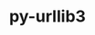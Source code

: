 ---
title: "py-urllib3"
layout: cache
categories: [package, develop-2023-12-03]
meta: {"versions": ["2.1.0"], "compilers": ["apple-clang@=15.0.0", "cce@=15.0.1", "gcc@=11.1.0", "gcc@=11.3.0", "gcc@=11.4.0", "gcc@=7.3.1", "gcc@=9.4.0", "oneapi@=2023.2.0"], "oss": ["amzn2", "rhel8", "ubuntu20.04", "ubuntu22.04", "ventura"], "platforms": ["darwin", "linux"], "targets": ["aarch64", "neoverse_n1", "neoverse_v1", "ppc64le", "x86_64_v3", "zen4"], "stacks": ["aws-isc", "aws-isc-aarch64", "data-vis-sdk", "e4s", "e4s-cray-rhel", "e4s-neoverse_v1", "e4s-oneapi", "e4s-power", "ml-darwin-aarch64-mps", "ml-linux-x86_64-cpu", "ml-linux-x86_64-cuda", "ml-linux-x86_64-rocm", "root"], "num_specs": 21, "num_specs_by_stack": {"ml-darwin-aarch64-mps": 2, "root": 21, "aws-isc-aarch64": 2, "aws-isc": 1, "e4s-cray-rhel": 1, "e4s-neoverse_v1": 2, "e4s-power": 2, "data-vis-sdk": 2, "e4s": 3, "e4s-oneapi": 3, "ml-linux-x86_64-cuda": 3, "ml-linux-x86_64-cpu": 3, "ml-linux-x86_64-rocm": 3}}
spec_details: [{"hash": "an2qdcdpwz3w3lrqkn5tdkvwyr5bgd7z", "compiler": "apple-clang@=15.0.0", "versions": ["2.1.0"], "os": "ventura", "platform": "darwin", "target": "aarch64", "variants": ["~brotli", "build_system=python_pip", "~socks"], "stacks": ["ml-darwin-aarch64-mps", "root"], "size": "-", "tarball": "https://binaries.spack.io/develop-2023-12-03/build_cache/darwin-ventura-aarch64/apple-clang-15.0.0/py-urllib3-2.1.0/darwin-ventura-aarch64-apple-clang-15.0.0-py-urllib3-2.1.0-an2qdcdpwz3w3lrqkn5tdkvwyr5bgd7z.spack"}, {"hash": "4md464wzos4pvzb2dohddhvencq7bkzt", "compiler": "apple-clang@=15.0.0", "versions": ["2.1.0"], "os": "ventura", "platform": "darwin", "target": "aarch64", "variants": ["~brotli", "build_system=python_pip", "~socks"], "stacks": ["ml-darwin-aarch64-mps", "root"], "size": "-", "tarball": "https://binaries.spack.io/develop-2023-12-03/build_cache/darwin-ventura-aarch64/apple-clang-15.0.0/py-urllib3-2.1.0/darwin-ventura-aarch64-apple-clang-15.0.0-py-urllib3-2.1.0-4md464wzos4pvzb2dohddhvencq7bkzt.spack"}, {"hash": "jhvhbsg3nzvwj7ds4eerlnruegw74dt6", "compiler": "gcc@=7.3.1", "versions": ["2.1.0"], "os": "amzn2", "platform": "linux", "target": "aarch64", "variants": ["~brotli", "build_system=python_pip", "~socks"], "stacks": ["root", "aws-isc-aarch64"], "size": "-", "tarball": "https://binaries.spack.io/develop-2023-12-03/build_cache/linux-amzn2-aarch64/gcc-7.3.1/py-urllib3-2.1.0/linux-amzn2-aarch64-gcc-7.3.1-py-urllib3-2.1.0-jhvhbsg3nzvwj7ds4eerlnruegw74dt6.spack"}, {"hash": "dpjnpnxzcwfo4g3zy6u3ao765hkpe4lj", "compiler": "gcc@=7.3.1", "versions": ["2.1.0"], "os": "amzn2", "platform": "linux", "target": "neoverse_n1", "variants": ["~brotli", "build_system=python_pip", "~socks"], "stacks": ["root", "aws-isc-aarch64"], "size": "-", "tarball": "https://binaries.spack.io/develop-2023-12-03/build_cache/linux-amzn2-neoverse_n1/gcc-7.3.1/py-urllib3-2.1.0/linux-amzn2-neoverse_n1-gcc-7.3.1-py-urllib3-2.1.0-dpjnpnxzcwfo4g3zy6u3ao765hkpe4lj.spack"}, {"hash": "dqlkndxp7z75i5ar7munhyhfx4l7qt3i", "compiler": "gcc@=7.3.1", "versions": ["2.1.0"], "os": "amzn2", "platform": "linux", "target": "x86_64_v3", "variants": ["~brotli", "build_system=python_pip", "~socks"], "stacks": ["root", "aws-isc"], "size": "-", "tarball": "https://binaries.spack.io/develop-2023-12-03/build_cache/linux-amzn2-x86_64_v3/gcc-7.3.1/py-urllib3-2.1.0/linux-amzn2-x86_64_v3-gcc-7.3.1-py-urllib3-2.1.0-dqlkndxp7z75i5ar7munhyhfx4l7qt3i.spack"}, {"hash": "k4h5omvakgq5jqlysazvrla74t2rr4xn", "compiler": "cce@=15.0.1", "versions": ["2.1.0"], "os": "rhel8", "platform": "linux", "target": "zen4", "variants": ["~brotli", "build_system=python_pip", "~socks"], "stacks": ["e4s-cray-rhel", "root"], "size": "-", "tarball": "https://binaries.spack.io/develop-2023-12-03/build_cache/linux-rhel8-zen4/cce-15.0.1/py-urllib3-2.1.0/linux-rhel8-zen4-cce-15.0.1-py-urllib3-2.1.0-k4h5omvakgq5jqlysazvrla74t2rr4xn.spack"}, {"hash": "yugy2g6s63uaroupcen2u565fk46kp4d", "compiler": "gcc@=11.4.0", "versions": ["2.1.0"], "os": "ubuntu20.04", "platform": "linux", "target": "neoverse_v1", "variants": ["~brotli", "build_system=python_pip", "~socks"], "stacks": ["e4s-neoverse_v1", "root"], "size": "-", "tarball": "https://binaries.spack.io/develop-2023-12-03/build_cache/linux-ubuntu20.04-neoverse_v1/gcc-11.4.0/py-urllib3-2.1.0/linux-ubuntu20.04-neoverse_v1-gcc-11.4.0-py-urllib3-2.1.0-yugy2g6s63uaroupcen2u565fk46kp4d.spack"}, {"hash": "j4abq5pnxxrh6u566vyypatcurg3zml7", "compiler": "gcc@=11.4.0", "versions": ["2.1.0"], "os": "ubuntu20.04", "platform": "linux", "target": "neoverse_v1", "variants": ["~brotli", "build_system=python_pip", "~socks"], "stacks": ["e4s-neoverse_v1", "root"], "size": "-", "tarball": "https://binaries.spack.io/develop-2023-12-03/build_cache/linux-ubuntu20.04-neoverse_v1/gcc-11.4.0/py-urllib3-2.1.0/linux-ubuntu20.04-neoverse_v1-gcc-11.4.0-py-urllib3-2.1.0-j4abq5pnxxrh6u566vyypatcurg3zml7.spack"}, {"hash": "jh2nka2dyytu6s73evunbbamn4ze7hjn", "compiler": "gcc@=9.4.0", "versions": ["2.1.0"], "os": "ubuntu20.04", "platform": "linux", "target": "ppc64le", "variants": ["~brotli", "build_system=python_pip", "~socks"], "stacks": ["e4s-power", "root"], "size": "-", "tarball": "https://binaries.spack.io/develop-2023-12-03/build_cache/linux-ubuntu20.04-ppc64le/gcc-9.4.0/py-urllib3-2.1.0/linux-ubuntu20.04-ppc64le-gcc-9.4.0-py-urllib3-2.1.0-jh2nka2dyytu6s73evunbbamn4ze7hjn.spack"}, {"hash": "nr34ibv73wjarmez766s2v3keusk4piz", "compiler": "gcc@=9.4.0", "versions": ["2.1.0"], "os": "ubuntu20.04", "platform": "linux", "target": "ppc64le", "variants": ["~brotli", "build_system=python_pip", "~socks"], "stacks": ["e4s-power", "root"], "size": "-", "tarball": "https://binaries.spack.io/develop-2023-12-03/build_cache/linux-ubuntu20.04-ppc64le/gcc-9.4.0/py-urllib3-2.1.0/linux-ubuntu20.04-ppc64le-gcc-9.4.0-py-urllib3-2.1.0-nr34ibv73wjarmez766s2v3keusk4piz.spack"}, {"hash": "uvxtbm66z5n3quskvpvtjbddi4yqwror", "compiler": "gcc@=11.1.0", "versions": ["2.1.0"], "os": "ubuntu20.04", "platform": "linux", "target": "x86_64_v3", "variants": ["~brotli", "build_system=python_pip", "~socks"], "stacks": ["data-vis-sdk", "root"], "size": "-", "tarball": "https://binaries.spack.io/develop-2023-12-03/build_cache/linux-ubuntu20.04-x86_64_v3/gcc-11.1.0/py-urllib3-2.1.0/linux-ubuntu20.04-x86_64_v3-gcc-11.1.0-py-urllib3-2.1.0-uvxtbm66z5n3quskvpvtjbddi4yqwror.spack"}, {"hash": "wyb4sqfgcg7h3fmggx7upxfofojvgfca", "compiler": "gcc@=11.1.0", "versions": ["2.1.0"], "os": "ubuntu20.04", "platform": "linux", "target": "x86_64_v3", "variants": ["~brotli", "build_system=python_pip", "~socks"], "stacks": ["data-vis-sdk", "root"], "size": "-", "tarball": "https://binaries.spack.io/develop-2023-12-03/build_cache/linux-ubuntu20.04-x86_64_v3/gcc-11.1.0/py-urllib3-2.1.0/linux-ubuntu20.04-x86_64_v3-gcc-11.1.0-py-urllib3-2.1.0-wyb4sqfgcg7h3fmggx7upxfofojvgfca.spack"}, {"hash": "ivn6et57f43z6xatshsz4utxa7hdebec", "compiler": "gcc@=11.4.0", "versions": ["2.1.0"], "os": "ubuntu20.04", "platform": "linux", "target": "x86_64_v3", "variants": ["~brotli", "build_system=python_pip", "~socks"], "stacks": ["e4s", "root"], "size": "-", "tarball": "https://binaries.spack.io/develop-2023-12-03/build_cache/linux-ubuntu20.04-x86_64_v3/gcc-11.4.0/py-urllib3-2.1.0/linux-ubuntu20.04-x86_64_v3-gcc-11.4.0-py-urllib3-2.1.0-ivn6et57f43z6xatshsz4utxa7hdebec.spack"}, {"hash": "zdh4fyldjn7peoj45k54dv2z6nybuhrt", "compiler": "gcc@=11.4.0", "versions": ["2.1.0"], "os": "ubuntu20.04", "platform": "linux", "target": "x86_64_v3", "variants": ["~brotli", "build_system=python_pip", "~socks"], "stacks": ["e4s", "root"], "size": "-", "tarball": "https://binaries.spack.io/develop-2023-12-03/build_cache/linux-ubuntu20.04-x86_64_v3/gcc-11.4.0/py-urllib3-2.1.0/linux-ubuntu20.04-x86_64_v3-gcc-11.4.0-py-urllib3-2.1.0-zdh4fyldjn7peoj45k54dv2z6nybuhrt.spack"}, {"hash": "ka3qg32e6qj6bulrunkboyy6os6tzli3", "compiler": "gcc@=11.4.0", "versions": ["2.1.0"], "os": "ubuntu20.04", "platform": "linux", "target": "x86_64_v3", "variants": ["~brotli", "build_system=python_pip", "~socks"], "stacks": ["e4s", "root"], "size": "-", "tarball": "https://binaries.spack.io/develop-2023-12-03/build_cache/linux-ubuntu20.04-x86_64_v3/gcc-11.4.0/py-urllib3-2.1.0/linux-ubuntu20.04-x86_64_v3-gcc-11.4.0-py-urllib3-2.1.0-ka3qg32e6qj6bulrunkboyy6os6tzli3.spack"}, {"hash": "m5dtg3o4t7jhnu5nb2cjsfu22fl4faak", "compiler": "oneapi@=2023.2.0", "versions": ["2.1.0"], "os": "ubuntu20.04", "platform": "linux", "target": "x86_64_v3", "variants": ["~brotli", "build_system=python_pip", "~socks"], "stacks": ["e4s-oneapi", "root"], "size": "-", "tarball": "https://binaries.spack.io/develop-2023-12-03/build_cache/linux-ubuntu20.04-x86_64_v3/oneapi-2023.2.0/py-urllib3-2.1.0/linux-ubuntu20.04-x86_64_v3-oneapi-2023.2.0-py-urllib3-2.1.0-m5dtg3o4t7jhnu5nb2cjsfu22fl4faak.spack"}, {"hash": "jkfnsdd3uwm623xytzf5lfq2zg57xa36", "compiler": "oneapi@=2023.2.0", "versions": ["2.1.0"], "os": "ubuntu20.04", "platform": "linux", "target": "x86_64_v3", "variants": ["~brotli", "build_system=python_pip", "~socks"], "stacks": ["e4s-oneapi", "root"], "size": "-", "tarball": "https://binaries.spack.io/develop-2023-12-03/build_cache/linux-ubuntu20.04-x86_64_v3/oneapi-2023.2.0/py-urllib3-2.1.0/linux-ubuntu20.04-x86_64_v3-oneapi-2023.2.0-py-urllib3-2.1.0-jkfnsdd3uwm623xytzf5lfq2zg57xa36.spack"}, {"hash": "faizazy6luxip6n6jqk3jy24ctgb76pm", "compiler": "oneapi@=2023.2.0", "versions": ["2.1.0"], "os": "ubuntu20.04", "platform": "linux", "target": "x86_64_v3", "variants": ["~brotli", "build_system=python_pip", "~socks"], "stacks": ["e4s-oneapi", "root"], "size": "-", "tarball": "https://binaries.spack.io/develop-2023-12-03/build_cache/linux-ubuntu20.04-x86_64_v3/oneapi-2023.2.0/py-urllib3-2.1.0/linux-ubuntu20.04-x86_64_v3-oneapi-2023.2.0-py-urllib3-2.1.0-faizazy6luxip6n6jqk3jy24ctgb76pm.spack"}, {"hash": "qeprnw2eex4nf4bpbuic3jsagrvtpvyi", "compiler": "gcc@=11.3.0", "versions": ["2.1.0"], "os": "ubuntu22.04", "platform": "linux", "target": "x86_64_v3", "variants": ["~brotli", "build_system=python_pip", "~socks"], "stacks": ["ml-linux-x86_64-cuda", "ml-linux-x86_64-cpu", "root", "ml-linux-x86_64-rocm"], "size": "-", "tarball": "https://binaries.spack.io/develop-2023-12-03/build_cache/linux-ubuntu22.04-x86_64_v3/gcc-11.3.0/py-urllib3-2.1.0/linux-ubuntu22.04-x86_64_v3-gcc-11.3.0-py-urllib3-2.1.0-qeprnw2eex4nf4bpbuic3jsagrvtpvyi.spack"}, {"hash": "piha7ds6njml7u5dqrbvws3tn6he6wvg", "compiler": "gcc@=11.3.0", "versions": ["2.1.0"], "os": "ubuntu22.04", "platform": "linux", "target": "x86_64_v3", "variants": ["~brotli", "build_system=python_pip", "~socks"], "stacks": ["ml-linux-x86_64-cuda", "ml-linux-x86_64-cpu", "root", "ml-linux-x86_64-rocm"], "size": "-", "tarball": "https://binaries.spack.io/develop-2023-12-03/build_cache/linux-ubuntu22.04-x86_64_v3/gcc-11.3.0/py-urllib3-2.1.0/linux-ubuntu22.04-x86_64_v3-gcc-11.3.0-py-urllib3-2.1.0-piha7ds6njml7u5dqrbvws3tn6he6wvg.spack"}, {"hash": "3vjoj5hg7ddrxvpb2rjvbb76ihsbojqq", "compiler": "gcc@=11.3.0", "versions": ["2.1.0"], "os": "ubuntu22.04", "platform": "linux", "target": "x86_64_v3", "variants": ["~brotli", "build_system=python_pip", "~socks"], "stacks": ["ml-linux-x86_64-cuda", "ml-linux-x86_64-cpu", "root", "ml-linux-x86_64-rocm"], "size": "-", "tarball": "https://binaries.spack.io/develop-2023-12-03/build_cache/linux-ubuntu22.04-x86_64_v3/gcc-11.3.0/py-urllib3-2.1.0/linux-ubuntu22.04-x86_64_v3-gcc-11.3.0-py-urllib3-2.1.0-3vjoj5hg7ddrxvpb2rjvbb76ihsbojqq.spack"}]
---